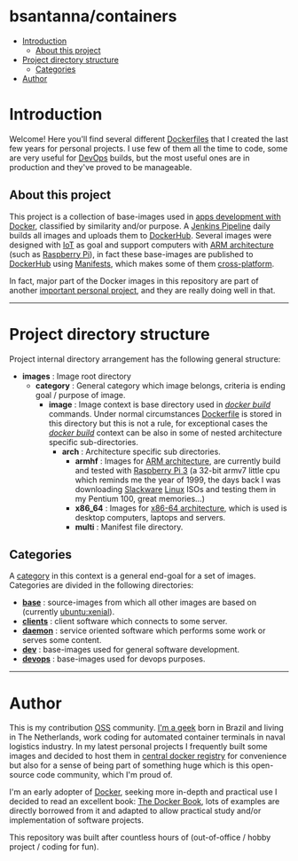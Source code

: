 # bsantanna/containers

- [Introduction](#introduction)
  - [About this project](#about-this-project)
- [Project directory structure](#project-directory-structure)
  - [Categories](#categories)
- [Author](#author)

# Introduction

Welcome! Here you'll find several different [Dockerfiles](https://docs.docker.com/engine/reference/builder/) that I created the last few years for personal projects.  I use few of them all the time to code, some are very useful for [DevOps](https://en.wikipedia.org/wiki/DevOps) builds, but the most useful ones are in production and they've proved to be manageable. 

## About this project

This project is a collection of base-images used in [apps development with Docker](https://docs.docker.com/develop/), classified by similarity and/or purpose.
A [Jenkins Pipeline](https://jenkins.io/doc/book/pipeline/) daily builds all images and uploads them to [DockerHub](https://hub.docker.com/u/bsantanna/).
Several images were designed with [IoT](https://en.wikipedia.org/wiki/Internet_of_things) as goal and support computers with [ARM architecture](https://en.wikipedia.org/wiki/ARM_architecture) (such as [Raspberry Pi](https://en.wikipedia.org/wiki/Raspberry_Pi)), in fact these base-images are published to [DockerHub](https://hub.docker.com/u/bsantanna/) using [Manifests](https://docs.docker.com/registry/spec/manifest-v2-2/), which makes some of them [cross-platform](https://en.wikipedia.org/wiki/Cross-platform).

In fact, major part of the Docker images in this repository are part of another [important personal project](https://medium.com/@brnsantanna/how-my-hobby-made-me-an-anonymous-hero-d63b0c711bec), and they are really doing well in that.

---

# Project directory structure

Project internal directory arrangement has the following general structure:

 - **images**         : Image root directory
   - **category**     : General category which image belongs, criteria is ending goal / purpose of image.
     - **image**      : Image context is base directory used in *[docker build](https://docs.docker.com/engine/reference/commandline/build/)* commands. Under normal circumstances [Dockerfile](https://docs.docker.com/engine/reference/builder/) is stored in this directory but this is not a rule, for exceptional cases the *[docker build](https://docs.docker.com/engine/reference/commandline/build/)* context can be also in some of nested architecture specific sub-directories.
       - **arch**     : Architecture specific sub directories.
         - **armhf**  : Images for [ARM architecture](https://en.wikipedia.org/wiki/ARM_architecture), are currently build and tested with [Raspberry Pi 3](https://en.wikipedia.org/wiki/Raspberry_Pi) (a 32-bit armv7 little cpu which reminds me the year of 1999, the days back I was downloading [Slackware](https://en.wikipedia.org/wiki/Slackware) [Linux](https://en.wikipedia.org/wiki/Linux) ISOs and testing them in my Pentium 100, great memories...)
         - **x86_64** : Images for [x86-64 architecture](https://en.wikipedia.org/wiki/X86-64), which is used is desktop computers, laptops and servers.
         - **multi**  : Manifest file directory.
         
         
## Categories

A [category](images/) in this context is a general end-goal for a set of images. Categories are divided in the following directories:

 - **[base](images/base/)**    : source-images from which all other images are based on (currently [ubuntu:xenial](https://hub.docker.com/_/ubuntu/)).
 - **[clients](images/clients)** : client software which connects to some server.
 - **[daemon](images/daemon)**  : service oriented software which performs some work or serves some content.
 - **[dev](images/dev)**     : base-images used for general software development.
 - **[devops](images/devops)**  : base-images used for devops purposes.
 
---

# Author

This is my contribution [OSS](https://en.wikipedia.org/wiki/Open-source_software) community.
[I'm a geek](http://linkedin.com/in/brnsantanna/) born in Brazil and living in The Netherlands, work coding for automated container terminals in naval logistics industry.
In my latest personal projects I frequently built some images and decided to host them in [central docker registry](https://hub.docker.com/u/bsantanna/) for convenience but also for a sense of being part of something huge which is this open-source code community, which I'm proud of.

I'm an early adopter of [Docker](https://www.docker.com), seeking more in-depth and practical use I decided to read an excellent book: [The Docker Book](https://dockerbook.com), lots of examples are directly borrowed from it and adapted to allow practical study and/or implementation of software projects.  

This repository was built after countless hours of (out-of-office / hobby project / coding for fun). 

